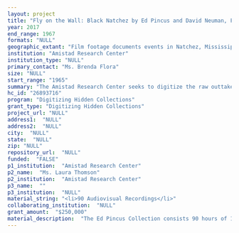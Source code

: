 ```yaml
--- 
layout: project 
title: "Fly on the Wall: Black Natchez by Ed Pincus and David Neuman, Film Digitization for Access, 1965 and 1967"
year: 2017
end_range: 1967
formats: "NULL"
geographic_extant: "Film footage documents events in Natchez, Mississippi, but is representative of the struggles of many southern African American communities during the period of the Civil Rights Movement."
institution: "Amistad Research Center"
institution_type: "NULL"
primary_contact: "Ms. Brenda Flora"
size: "NULL"
start_range: "1965"
summary: "The Amistad Research Center seeks to digitize the raw outtake film footage for the civil-rights-era documentary film, Black Natchez (1967) and the unfinished sequel film. The film, produced by filmmakers Ed Pincus and David Neuman, charts early attempts to organize and register Black voters and the formation of the self-defense group Deacons for Defense and Justice in Natchez, Mississippi in 1965. The filmmakers returned to Natchez in 1967 following the murder of Wharlest Jackson, the treasurer of the Natchez branch of the NAACP, to document Jackson’s funeral and the aftermath of his murder. Footage is shot cinéma vérité style, with the filmmakers acting as “fly-on-the-wall” observers to the action. This project will digitize and provide access to approximately ninety hours of rare black and white 16mm footage of the African American community in Natchez at the height of violence, racial tensions, and the fight for civil rights during the 1960s."
hc_id: "26893716"
program: "Digitizing Hidden Collections"
grant_type: "Digitizing Hidden Collections"
project_url: "NULL"
address1:  "NULL"
address2:  "NULL"
city:  "NULL"
state:  "NULL"
zip: "NULL"
repository_url:  "NULL"
funded:  "FALSE"
p1_institution:  "Amistad Research Center"
p2_name:  "Ms. Laura Thomson"
p2_institution:  "Amistad Research Center"
p3_name:  ""
p3_institution:  "NULL"
material_string: "<li>90 Audiovisual Recordings</li>"
collaborating_institution:  "NULL"
grant_amount:  "$250,000"
material_description:  "The Ed Pincus Collection consists 90 hours of 16mm black and white film footage used to create two civil rights era documentaries, Black Natchez (1967) and Panola (1970), and includes raw footage for a sequel film to Black Natchez, which was never completed. For ten weeks in 1965, filmmakers Ed Pincus and David Neuman shot footage in Natchez, Mississippi, during which time George Metcalfe, president of the Natchez branch of the NAACP, was murdered. Footage from their 1965 work in Natchez also produced the short documentary Panola, which focused on the life of a single African American man at the height of the chaos. The sequel footage from 1967 shows the aftermath of a second murder, that of Natchez NAACP treasurer Wharlest Jackson. The footage captures the response of the African American community and local and national civil rights activists to the murders of Metcalfe and Jackson, including protest marches, meetings, and public sentiment. The rolls of film shot are cinéma vérité style, often candid “fly on the wall” portrayals. Everyone from prominent civil rights leader Charles Evers to the average man in the street is asked to express his thoughts and feelings about the racial tensions and violence in the city. Especially unique and important are scenes where the camera simply looks on and listens in while members of the community socialize and discuss the murders and the state of the city, as well as scenes of NAACP and Deacons for Defense and Justice meetings."
---
```


